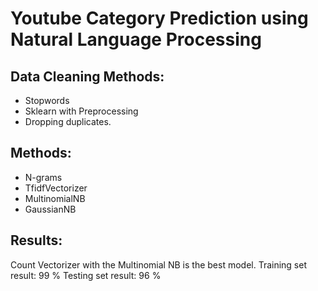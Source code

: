 # Youtube Category Prediction using Natural Language Processing 

## Data Cleaning Methods:
- Stopwords
- Sklearn with Preprocessing
- Dropping duplicates. 
 
## Methods:
- N-grams
- TfidfVectorizer
- MultinomialNB
- GaussianNB

## Results:
Count Vectorizer with the Multinomial NB is the best model. 
Training set result: 99 %
Testing set result: 96 %
